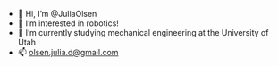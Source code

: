 - 👋 Hi, I’m @JuliaOlsen
- 👀 I’m interested in robotics!
- 🌱 I’m currently studying mechanical engineering at the University of Utah
- 📫 olsen.julia.d@gmail.com

<!---
JuliaOlsen/JuliaOlsen is a ✨ special ✨ repository because its `README.md` (this file) appears on your GitHub profile.
You can click the Preview link to take a look at your changes.
--->
